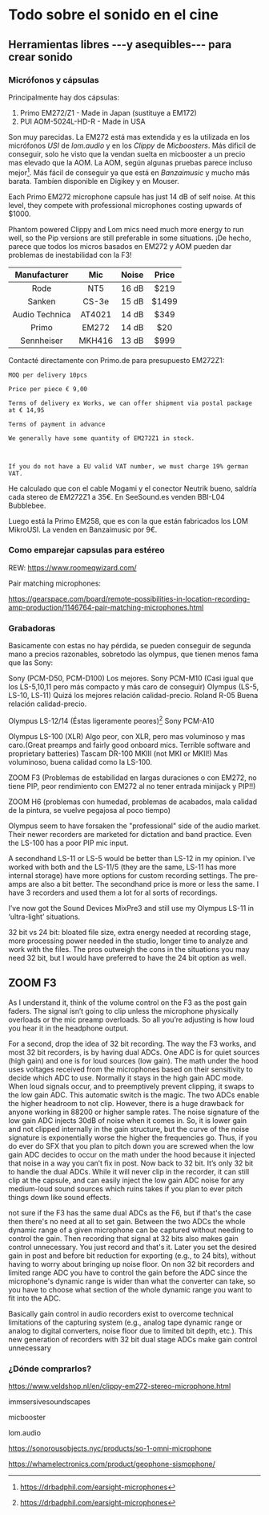 # Todo sobre el sonido en el cine
## Herramientas libres ---y asequibles--- para crear sonido

### Micrófonos y cápsulas

Principalmente hay dos cápsulas:

1. Primo EM272/Z1 - Made in Japan (sustituye a EM172)
2. PUI AOM-5024L-HD-R - Made in USA

Son muy parecidas. La EM272 está mas extendida y es la utilizada en los micrófonos *USI* de *lom.audio* y en los *Clippy* de *Micboosters*. Más dificil de conseguir, solo he visto que la vendan suelta en micbooster a un precio mas elevado que la AOM. La AOM, según algunas pruebas parece incluso mejor[^*]. Más fácil de conseguir ya que está en *Banzaimusic* y mucho más barata. Tambíen disponible en Digikey y en Mouser.

Each Primo EM272 microphone capsule has just 14 dB of self noise. At this level, they compete with professional microphones costing upwards of $1000.

Phantom powered Clippy and Lom mics need much more energy to run well, so the Pip versions are still preferable in some situations. ¡De hecho, parece que todos los micros basados en EM272 y AOM pueden dar problemas de inestabilidad con la F3!

|  Manufacturer  |   Mic  | Noise | Price |
|:--------------:|:------:|:-----:|:-----:|
| Rode           | NT5    | 16 dB | $219  |
| Sanken         | CS-3e  | 15 dB | $1499 |
| Audio Technica | AT4021 | 14 dB | $349  |
| Primo          | EM272  | 14 dB | $20   |
| Sennheiser     | MKH416 | 13 dB | $999  |

Contacté directamente con Primo.de para presupuesto EM272Z1:

 
```
MOQ per delivery 10pcs

Price per piece € 9,00

Terms of delivery ex Works, we can offer shipment via postal package at € 14,95

Terms of payment in advance

We generally have some quantity of EM272Z1 in stock.

 

If you do not have a EU valid VAT number, we must charge 19% german VAT.
```

He calculado que con el cable Mogami y el conector Neutrik bueno, saldría cada stereo de EM272Z1 a 35€. En SeeSound.es venden BBI-L04 Bubblebee.

Luego está la Primo EM258, que es con la que están fabricados los LOM MikroUSI. La venden en Banzaimusic por 9€.

[^*]: https://drbadphil.com/earsight-microphones


### Como emparejar capsulas para estéreo

REW: https://www.roomeqwizard.com/

Pair matching microphones:

https://gearspace.com/board/remote-possibilities-in-location-recording-amp-production/1146764-pair-matching-microphones.html

### Grabadoras

Basicamente con estas no hay pérdida, se pueden conseguir de segunda mano a precios razonables, sobretodo las olympus, que tienen menos fama que las Sony:

Sony (PCM-D50, PCM-D100) Los mejores.
Sony PCM-M10 (Casi igual que los LS-5,10,11 pero más compacto y más caro de conseguir)
Olympus (LS-5, LS-10, LS-11) Quizá los mejores relación calidad-precio.
Roland R-05 Buena relación calidad-precio.

Olympus LS-12/14 (Éstas ligeramente peores)[^*]
Sony PCM-A10

Olympus LS-100 (XLR) Algo peor, con XLR, pero mas voluminoso y mas caro.(Great preamps and fairly good onboard mics. Terrible software and proprietary batteries)
Tascam DR-100 MKIII (not MKI or MKII!) Mas voluminoso, buena calidad como la LS-100.

ZOOM F3 (Problemas de estabilidad en largas duraciones o con EM272, no tiene PIP, peor rendimiento con EM272 al no tener entrada minijack y PIP!!)

ZOOM H6 (problemas con humedad, problemas de acabados, mala calidad de la pintura, se vuelve pegajosa al poco tiempo)

Olympus seem to have forsaken the "professional" side of the audio market. Their newer recorders are marketed for dictation and band practice. Even the LS-100 has a poor PIP mic input.

A secondhand LS-11 or LS-5 would be better than LS-12 in my opinion. I've worked with both and the LS-11/5 (they are the same, LS-11 has more internal storage) have more options for custom recording settings. The pre-amps are also a bit better. The secondhand price is more or less the same. I have 3 recorders and used them a lot for al sorts of recordings.

I’ve now got the Sound Devices MixPre3 and still use my Olympus LS-11 in ‘ultra-light’ situations. 

32 bit vs 24 bit: bloated file size, extra energy needed at recording stage, more processing power needed in the studio, longer time to analyze and work with the files. The pros outweigh the cons in the situations you may need 32 bit, but I would have preferred to have the 24 bit option as well.


[^*]: http://www.avisoft.com/recorder-tests/

## ZOOM F3

As I understand it, think of the volume control on the F3 as the post gain faders. The signal isn’t going to clip unless the microphone physically overloads or the mic preamp overloads. So all you’re adjusting is how loud you hear it in the headphone output.

For a second, drop the idea of 32 bit recording. The way the F3 works, and most 32 bit recorders, is by having dual ADCs.
One ADC is for quiet sources (high gain) and one is for loud sources (low gain).
The math under the hood uses voltages received from the microphones based on their sensitivity to decide which ADC to use.
Normally it stays in the high gain ADC mode.
When loud signals occur, and to preemptively prevent clipping, it swaps to the low gain ADC.
This automatic switch is the magic. The two ADCs enable the higher headroom to not clip.
However, there is a huge drawback for anyone working in 88200 or higher sample rates. The noise signature of the low gain ADC injects 30dB of noise when it comes in. So, it is lower gain and not clipped internally in the gain structure, but the curve of the noise signature is exponentially worse the higher the frequencies go. Thus, if you do ever do SFX that you plan to pitch down you are screwed when the low gain ADC decides to occur on the math under the hood because it injected that noise in a way you can’t fix in post.
Now back to 32 bit. It’s only 32 bit to handle the dual ADCs. While it will never clip in the recorder, it can still clip at the capsule, and can easily inject the low gain ADC noise for any medium-loud sound sources which ruins takes if you plan to ever pitch things down like sound effects.

 not sure if the F3 has the same dual ADCs as the F6, but if that's the case then there's no need at all to set gain. Between the two ADCs the whole dynamic range of a given microphone can be captured without needing to control the gain. Then recording that signal at 32 bits also makes gain control unnecessary. You just record and that's it. Later you set the desired gain in post and before bit reduction for exporting (e.g., to 24 bits), without having to worry about bringing up noise floor. On non 32 bit recorders and limited range ADC you have to control the gain before the ADC since the microphone's dynamic range is wider than what the converter can take, so you have to choose what section of the whole dynamic range you want to fit into the ADC.

Basically gain control in audio recorders exist to overcome technical limitations of the capturing system (e.g., analog tape dynamic range or analog to digital converters, noise floor due to limited bit depth, etc.). This new generation of recorders with 32 bit dual stage ADCs make gain control unnecessary

### ¿Dónde comprarlos?

https://www.veldshop.nl/en/clippy-em272-stereo-microphone.html

immsersivesoundscapes

micbooster

lom.audio

https://sonorousobjects.nyc/products/so-1-omni-microphone


https://whamelectronics.com/product/geophone-sismophone/
